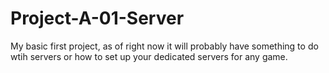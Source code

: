 # Project-A-01-Server
My basic first project, as of right now it will probably have something to do wtih servers or how to set up your dedicated servers for any game.
